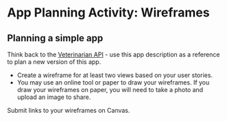 # App Planning Activity: Wireframes

## Planning a simple app

Think back to the [Veterinarian API](./veterinarian-api-description.md) - use this app description as a reference to plan a new version of this app.

- Create a wireframe for at least two views based on your user stories.
- You may use an online tool or paper to draw your wireframes. If you draw your wireframes on paper, you will need to take a photo and upload an image to share.

Submit links to your wireframes on Canvas.
